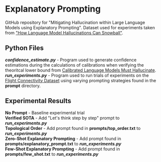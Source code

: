 # Explanatory Prompting
GitHub repository for "Mitigating Hallucination within Large Language Models using Explanatory Prompting". Dataset used for experiments taken from ["How Language Model Hallucinations Can Snowball"](https://arxiv.org/abs/2305.13534).

## Python Files
***confidence_estimate.py*** - Program used to generate confidence estimations during the calculations of calibrations when verifying the theoritcal lower bound from [Calibrated Language Models Must Hallucinate](https://arxiv.org/abs/2311.14648).<br>
***run_experiments.py*** - Program used to run trials of experiments on the [Flight Connectivity Dataset](https://github.com/Nanami18/Snowballed_Hallucination) using varying prompting strategies found in the **prompt** directory.<br>

## Experimental Results
**No Prompt** - Baseline experimental trial<br>
**Verified SOTA** - Add "Let's think step by step" prompt to ***run_experiments.py***<br>
**Topological Order** - Add prompt found in **prompts/top_order.txt** to ***run_experiments.py***<br>
**Zero-Shot Explanatory Prompting** - Add prompt found in **prompts/explanatory_prompt.txt** to ***run_experiments.py***<br>
**Few-Shot Explanatory Prompting** - Add prompt found in **prompts/few_shot.txt** to ***run_experiments.py***<br>

